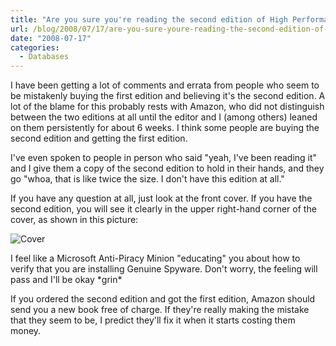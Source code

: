 ```yaml
---
title: "Are you sure you're reading the second edition of High Performance MySQL?"
url: /blog/2008/07/17/are-you-sure-youre-reading-the-second-edition-of-high-performance-mysql/
date: "2008-07-17"
categories:
  - Databases
---
```

I have been getting a lot of comments and errata from people who seem to be mistakenly buying the first edition and believing it's the second edition. A lot of the blame for this probably rests with Amazon, who did not distinguish between the two editions at all until the editor and I (among others) leaned on them persistently for about 6 weeks. I think some people are buying the second edition and getting the first edition.

I've even spoken to people in person who said "yeah, I've been reading it" and I give them a copy of the second edition to hold in their hands, and they go "whoa, that is like twice the size. I don't have this edition at all."

If you have any question at all, just look at the front cover. If you have the second edition, you will see it clearly in the upper right-hand corner of the cover, as shown in this picture:

![Cover]()

I feel like a Microsoft Anti-Piracy Minion "educating" you about how to verify that you are installing Genuine Spyware. Don't worry, the feeling will pass and I'll be okay \*grin\*

If you ordered the second edition and got the first edition, Amazon should send you a new book free of charge. If they're really making the mistake that they seem to be, I predict they'll fix it when it starts costing them money.



